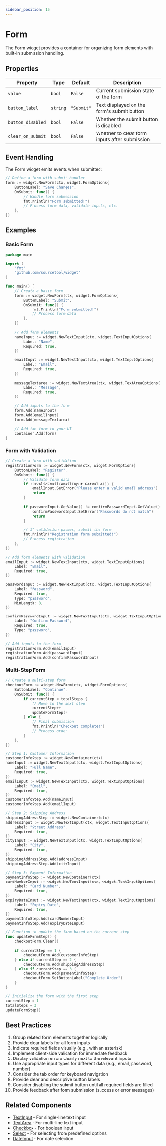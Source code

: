 ```yaml
---
sidebar_position: 15
---
```


# Form

The Form widget provides a container for organizing form elements with built-in submission handling.

## Properties

| Property | Type | Default | Description |
|----------|------|---------|-------------|
| `value` | `bool` | `False` | Current submission state of the form |
| `button_label` | `string` | `"Submit"` | Text displayed on the form's submit button |
| `button_disabled` | `bool` | `False` | Whether the submit button is disabled |
| `clear_on_submit` | `bool` | `False` | Whether to clear form inputs after submission |

## Event Handling

The Form widget emits events when submitted:

```go
// Define a form with submit handler
form := widget.NewForm(ctx, widget.FormOptions{
    ButtonLabel: "Save Changes",
    OnSubmit: func() {
        // Handle form submission
        fmt.Println("Form submitted!")
        // Process form data, validate inputs, etc.
    },
})
```

## Examples

### Basic Form

```go
package main

import (
    "fmt"
    "github.com/sourcetool/widget"
)

func main() {
    // Create a basic form
    form := widget.NewForm(ctx, widget.FormOptions{
        ButtonLabel: "Submit",
        OnSubmit: func() {
            fmt.Println("Form submitted!")
            // Process form data
        },
    })
    
    // Add form elements
    nameInput := widget.NewTextInput(ctx, widget.TextInputOptions{
        Label: "Name",
        Required: true,
    })
    
    emailInput := widget.NewTextInput(ctx, widget.TextInputOptions{
        Label: "Email",
        Required: true,
    })
    
    messageTextarea := widget.NewTextArea(ctx, widget.TextAreaOptions{
        Label: "Message",
        Required: true,
    })
    
    // Add inputs to the form
    form.Add(nameInput)
    form.Add(emailInput)
    form.Add(messageTextarea)
    
    // Add the form to your UI
    container.Add(form)
}
```

### Form with Validation

```go
// Create a form with validation
registrationForm := widget.NewForm(ctx, widget.FormOptions{
    ButtonLabel: "Register",
    OnSubmit: func() {
        // Validate form data
        if !isValidEmail(emailInput.GetValue()) {
            emailInput.SetError("Please enter a valid email address")
            return
        }
        
        if passwordInput.GetValue() != confirmPasswordInput.GetValue() {
            confirmPasswordInput.SetError("Passwords do not match")
            return
        }
        
        // If validation passes, submit the form
        fmt.Println("Registration form submitted!")
        // Process registration
    },
})

// Add form elements with validation
emailInput := widget.NewTextInput(ctx, widget.TextInputOptions{
    Label: "Email",
    Required: true,
})

passwordInput := widget.NewTextInput(ctx, widget.TextInputOptions{
    Label: "Password",
    Required: true,
    Type: "password",
    MinLength: 8,
})

confirmPasswordInput := widget.NewTextInput(ctx, widget.TextInputOptions{
    Label: "Confirm Password",
    Required: true,
    Type: "password",
})

// Add inputs to the form
registrationForm.Add(emailInput)
registrationForm.Add(passwordInput)
registrationForm.Add(confirmPasswordInput)
```

### Multi-Step Form

```go
// Create a multi-step form
checkoutForm := widget.NewForm(ctx, widget.FormOptions{
    ButtonLabel: "Continue",
    OnSubmit: func() {
        if currentStep < totalSteps {
            // Move to the next step
            currentStep++
            updateFormStep()
        } else {
            // Final submission
            fmt.Println("Checkout complete!")
            // Process order
        }
    },
})

// Step 1: Customer Information
customerInfoStep := widget.NewContainer(ctx)
nameInput := widget.NewTextInput(ctx, widget.TextInputOptions{
    Label: "Full Name",
    Required: true,
})
emailInput := widget.NewTextInput(ctx, widget.TextInputOptions{
    Label: "Email",
    Required: true,
})
customerInfoStep.Add(nameInput)
customerInfoStep.Add(emailInput)

// Step 2: Shipping Address
shippingAddressStep := widget.NewContainer(ctx)
addressInput := widget.NewTextInput(ctx, widget.TextInputOptions{
    Label: "Street Address",
    Required: true,
})
cityInput := widget.NewTextInput(ctx, widget.TextInputOptions{
    Label: "City",
    Required: true,
})
shippingAddressStep.Add(addressInput)
shippingAddressStep.Add(cityInput)

// Step 3: Payment Information
paymentInfoStep := widget.NewContainer(ctx)
cardNumberInput := widget.NewTextInput(ctx, widget.TextInputOptions{
    Label: "Card Number",
    Required: true,
})
expiryDateInput := widget.NewTextInput(ctx, widget.TextInputOptions{
    Label: "Expiry Date",
    Required: true,
})
paymentInfoStep.Add(cardNumberInput)
paymentInfoStep.Add(expiryDateInput)

// Function to update the form based on the current step
func updateFormStep() {
    checkoutForm.Clear()
    
    if currentStep == 1 {
        checkoutForm.Add(customerInfoStep)
    } else if currentStep == 2 {
        checkoutForm.Add(shippingAddressStep)
    } else if currentStep == 3 {
        checkoutForm.Add(paymentInfoStep)
        checkoutForm.SetButtonLabel("Complete Order")
    }
}

// Initialize the form with the first step
currentStep = 1
totalSteps = 3
updateFormStep()
```

## Best Practices

1. Group related form elements together logically
2. Provide clear labels for all form inputs
3. Indicate required fields visually (e.g., with an asterisk)
4. Implement client-side validation for immediate feedback
5. Display validation errors clearly next to the relevant inputs
6. Use appropriate input types for different data (e.g., email, password, number)
7. Consider the tab order for keyboard navigation
8. Provide clear and descriptive button labels
9. Consider disabling the submit button until all required fields are filled
10. Provide feedback after form submission (success or error messages)

## Related Components

- [TextInput](./text-input) - For single-line text input
- [TextArea](./textarea) - For multi-line text input
- [Checkbox](./checkbox) - For boolean input
- [Select](./select) - For selecting from predefined options
- [DateInput](./date-input) - For date selection
